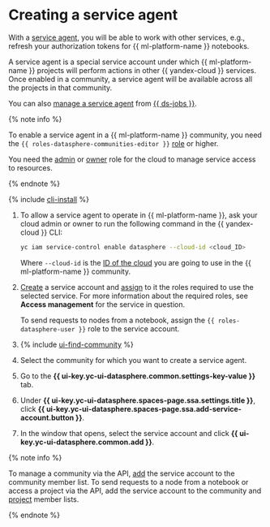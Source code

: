 # Creating a service agent

With a [service agent](../../../iam/concepts/service-control.md#service-agent), you will be able to work with other services, e.g., refresh your authorization tokens for {{ ml-platform-name }} notebooks.

A service agent is a special service account under which {{ ml-platform-name }} projects will perform actions in other {{ yandex-cloud }} services. Once enabled in a community, a service agent will be available across all the projects in that community.

You can also [manage a service agent](../projects/jobs-with-ssa.md) from [{{ ds-jobs }}](../../concepts/jobs/index.md).

{% note info %}

To enable a service agent in a {{ ml-platform-name }} community, you need the `{{ roles-datasphere-communities-editor }}` [role](../../security/index.md) or higher.

You need the [admin](../../../resource-manager/security/index.md#resource-manager-admin) or [owner](../../../resource-manager/security/index.md#resource-manager-clouds-owner) role for the cloud to manage service access to resources.

{% endnote %}

{% include [cli-install](../../../_includes/cli-install.md) %}

1. To allow a service agent to operate in {{ ml-platform-name }}, ask your cloud admin or owner to run the following command in the {{ yandex-cloud }} CLI:

   ```bash
   yc iam service-control enable datasphere --cloud-id <cloud_ID>
   ```

   Where `--cloud-id` is the [ID of the cloud](../../../resource-manager/operations/cloud/get-id.md) you are going to use in the {{ ml-platform-name }} community.

1. [Create](../../../iam/operations/sa/create.md) a service account and [assign](../../../iam/operations/sa/assign-role-for-sa.md) to it the roles required to use the selected service. For more information about the required roles, see **Access management** for the service in question.

    To send requests to nodes from a notebook, assign the `{{ roles-datasphere-user }}` role to the service account.       

1. {% include [ui-find-community](../../../_includes/datasphere/ui-find-community.md) %}
1. Select the community for which you want to create a service agent.
1. Go to the **{{ ui-key.yc-ui-datasphere.common.settings-key-value }}** tab.
1. Under **{{ ui-key.yc-ui-datasphere.spaces-page.ssa.settings.title }}**, click **{{ ui-key.yc-ui-datasphere.spaces-page.ssa.add-service-account.button }}**.
1. In the window that opens, select the service account and click **{{ ui-key.yc-ui-datasphere.common.add }}**.

{% note info %}

To manage a community via the API, [add](add-user.md) the service account to the community member list. To send requests to a node from a notebook or access a project via the API, add the service account to the community and [project](../projects/add-user.md) member lists.

{% endnote %}

